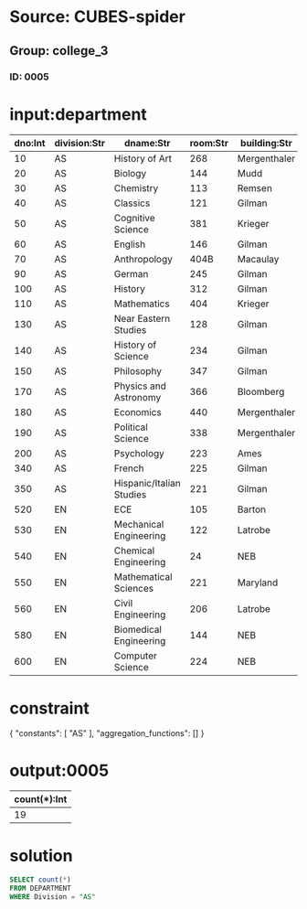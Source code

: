 # Source: CUBES-spider
## Group: college_3
### ID: 0005

# input:department

| dno:Int | division:Str | dname:Str | room:Str | building:Str | dphone:Int |
|---|---|---|---|---|---|
| 10 | AS | History of Art | 268 | Mergenthaler | 7117 |
| 20 | AS | Biology | 144 | Mudd | 7330 |
| 30 | AS | Chemistry | 113 | Remsen | 7429 |
| 40 | AS | Classics | 121 | Gilman | 7556 |
| 50 | AS | Cognitive Science | 381 | Krieger | 7119 |
| 60 | AS | English | 146 | Gilman | 7544 |
| 70 | AS | Anthropology | 404B | Macaulay | 7272 |
| 90 | AS | German | 245 | Gilman | 7508 |
| 100 | AS | History | 312 | Gilman | 7575 |
| 110 | AS | Mathematics | 404 | Krieger | 7399 |
| 130 | AS | Near Eastern Studies | 128 | Gilman | 7499 |
| 140 | AS | History of Science | 234 | Gilman | 7501 |
| 150 | AS | Philosophy | 347 | Gilman | 7524 |
| 170 | AS | Physics and Astronomy | 366 | Bloomberg | 7347 |
| 180 | AS | Economics | 440 | Mergenthaler | 7601 |
| 190 | AS | Political Science | 338 | Mergenthaler | 7540 |
| 200 | AS | Psychology | 223 | Ames | 7055 |
| 340 | AS | French | 225 | Gilman | 7227 |
| 350 | AS | Hispanic/Italian Studies | 221 | Gilman | 7226 |
| 520 | EN | ECE | 105 | Barton | 7033 |
| 530 | EN | Mechanical Engineering | 122 | Latrobe | 7132 |
| 540 | EN | Chemical Engineering | 24 | NEB | 7170 |
| 550 | EN | Mathematical Sciences | 221 | Maryland | 7195 |
| 560 | EN | Civil Engineering | 206 | Latrobe | 8680 |
| 580 | EN | Biomedical Engineering | 144 | NEB | 8482 |
| 600 | EN | Computer Science | 224 | NEB | 8577 |

# constraint

{
  "constants": [
    "AS"
  ],
  "aggregation_functions": []
}

# output:0005

| count(*):Int |
|---|
| 19 |

# solution

```sql
SELECT count(*)
FROM DEPARTMENT
WHERE Division = "AS"
```
